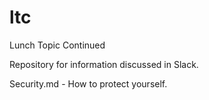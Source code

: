 # ltc
Lunch Topic Continued

Repository for information discussed in Slack.

Security.md - How to protect yourself.
